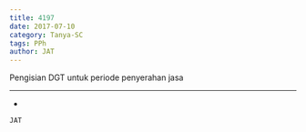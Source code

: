 ```yaml
---
title: 4197
date: 2017-07-10
category: Tanya-SC
tags: PPh
author: JAT
---
```


Pengisian DGT untuk periode penyerahan jasa

---

-

`JAT`
